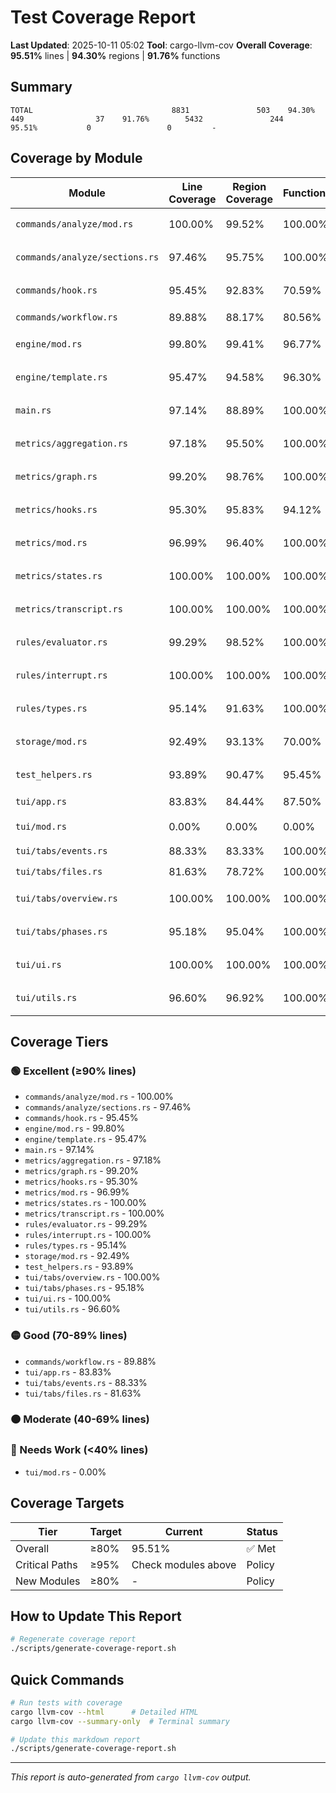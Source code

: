 # Test Coverage Report

**Last Updated**: 2025-10-11 05:02
**Tool**: cargo-llvm-cov
**Overall Coverage**: **95.51%** lines | **94.30%** regions | **91.76%** functions

## Summary

```
TOTAL                               8831               503    94.30%         449                37    91.76%        5432               244    95.51%           0                 0         -
```

## Coverage by Module

| Module | Line Coverage | Region Coverage | Functions | Status |
|--------|--------------|-----------------|-----------|--------|
| `commands/analyze/mod.rs` | 100.00% | 99.52% | 100.00% | 🟢 Excellent |
| `commands/analyze/sections.rs` | 97.46% | 95.75% | 100.00% | 🟢 Excellent |
| `commands/hook.rs` | 95.45% | 92.83% | 70.59% | 🟢 Excellent |
| `commands/workflow.rs` | 89.88% | 88.17% | 80.56% | 🟡 Good |
| `engine/mod.rs` | 99.80% | 99.41% | 96.77% | 🟢 Excellent |
| `engine/template.rs` | 95.47% | 94.58% | 96.30% | 🟢 Excellent |
| `main.rs` | 97.14% | 88.89% | 100.00% | 🟢 Excellent |
| `metrics/aggregation.rs` | 97.18% | 95.50% | 100.00% | 🟢 Excellent |
| `metrics/graph.rs` | 99.20% | 98.76% | 100.00% | 🟢 Excellent |
| `metrics/hooks.rs` | 95.30% | 95.83% | 94.12% | 🟢 Excellent |
| `metrics/mod.rs` | 96.99% | 96.40% | 100.00% | 🟢 Excellent |
| `metrics/states.rs` | 100.00% | 100.00% | 100.00% | 🟢 Excellent |
| `metrics/transcript.rs` | 100.00% | 100.00% | 100.00% | 🟢 Excellent |
| `rules/evaluator.rs` | 99.29% | 98.52% | 100.00% | 🟢 Excellent |
| `rules/interrupt.rs` | 100.00% | 100.00% | 100.00% | 🟢 Excellent |
| `rules/types.rs` | 95.14% | 91.63% | 100.00% | 🟢 Excellent |
| `storage/mod.rs` | 92.49% | 93.13% | 70.00% | 🟢 Excellent |
| `test_helpers.rs` | 93.89% | 90.47% | 95.45% | 🟢 Excellent |
| `tui/app.rs` | 83.83% | 84.44% | 87.50% | 🟡 Good |
| `tui/mod.rs` | 0.00% | 0.00% | 0.00% | 🔴 Needs Work |
| `tui/tabs/events.rs` | 88.33% | 83.33% | 100.00% | 🟡 Good |
| `tui/tabs/files.rs` | 81.63% | 78.72% | 100.00% | 🟡 Good |
| `tui/tabs/overview.rs` | 100.00% | 100.00% | 100.00% | 🟢 Excellent |
| `tui/tabs/phases.rs` | 95.18% | 95.04% | 100.00% | 🟢 Excellent |
| `tui/ui.rs` | 100.00% | 100.00% | 100.00% | 🟢 Excellent |
| `tui/utils.rs` | 96.60% | 96.92% | 100.00% | 🟢 Excellent |

## Coverage Tiers

### 🟢 Excellent (≥90% lines)
- `commands/analyze/mod.rs` - 100.00%
- `commands/analyze/sections.rs` - 97.46%
- `commands/hook.rs` - 95.45%
- `engine/mod.rs` - 99.80%
- `engine/template.rs` - 95.47%
- `main.rs` - 97.14%
- `metrics/aggregation.rs` - 97.18%
- `metrics/graph.rs` - 99.20%
- `metrics/hooks.rs` - 95.30%
- `metrics/mod.rs` - 96.99%
- `metrics/states.rs` - 100.00%
- `metrics/transcript.rs` - 100.00%
- `rules/evaluator.rs` - 99.29%
- `rules/interrupt.rs` - 100.00%
- `rules/types.rs` - 95.14%
- `storage/mod.rs` - 92.49%
- `test_helpers.rs` - 93.89%
- `tui/tabs/overview.rs` - 100.00%
- `tui/tabs/phases.rs` - 95.18%
- `tui/ui.rs` - 100.00%
- `tui/utils.rs` - 96.60%

### 🟡 Good (70-89% lines)
- `commands/workflow.rs` - 89.88%
- `tui/app.rs` - 83.83%
- `tui/tabs/events.rs` - 88.33%
- `tui/tabs/files.rs` - 81.63%

### 🟠 Moderate (40-69% lines)

### 🔴 Needs Work (<40% lines)
- `tui/mod.rs` - 0.00%

## Coverage Targets

| Tier | Target | Current | Status |
|------|--------|---------|--------|
| Overall | ≥80% | 95.51% | ✅ Met |
| Critical Paths | ≥95% | Check modules above | Policy |
| New Modules | ≥80% | - | Policy |

## How to Update This Report

```bash
# Regenerate coverage report
./scripts/generate-coverage-report.sh
```

## Quick Commands

```bash
# Run tests with coverage
cargo llvm-cov --html      # Detailed HTML
cargo llvm-cov --summary-only  # Terminal summary

# Update this markdown report
./scripts/generate-coverage-report.sh
```

---

*This report is auto-generated from `cargo llvm-cov` output.*
